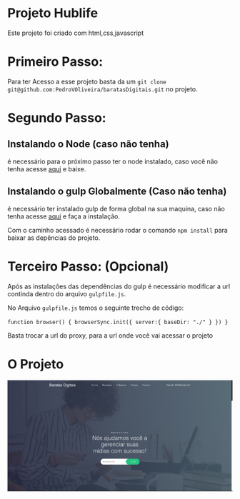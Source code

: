# Projeto Hublife

Este projeto foi criado com html,css,javascript

# Primeiro Passo:
Para ter Acesso a esse projeto basta da um `git clone git@github.com:PedroVOliveira/baratasDigitais.git` no projeto.
# Segundo Passo:
## Instalando o Node (caso não tenha)
é necessário para o próximo passo ter o node instalado, caso você não tenha acesse [aqui](https://nodejs.org/en/) e baixe.
## Instalando o gulp Globalmente (Caso não tenha) 
é necessário ter instalado  gulp de forma global na sua maquina, caso não tenha acesse [aqui](https://gulpjs.com/docs/en/getting-started/quick-start) e faça a instalação.


Com o caminho acessado é necessário rodar o comando `npm install` para baixar as depências do projeto.

# Terceiro Passo: (Opcional)

Após as instalações das dependências do gulp é necessário modificar a url continda dentro do arquivo `gulpfile.js`.

No Arquivo `gulpfile.js` temos o seguinte trecho de código:

`
    function browser() {
    browserSync.init({
        server:{
            baseDir: "./"
        }
    })
}
`

Basta trocar a url do proxy, para a url onde você vai acessar o projeto


# O Projeto
![App UI](/baratasDigitais.png)








